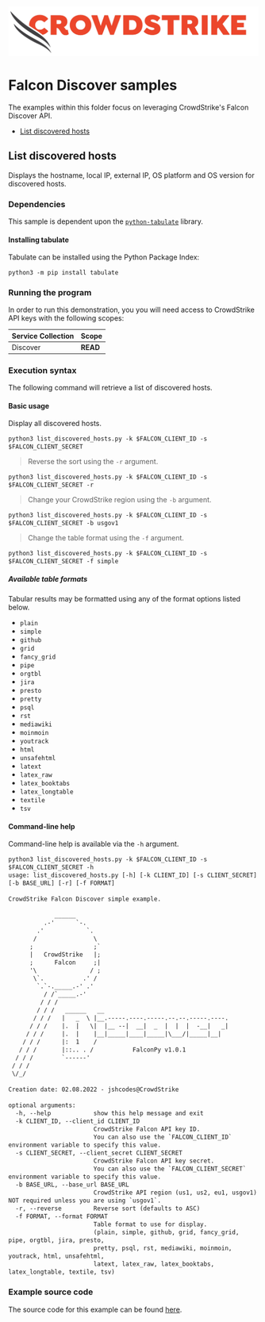 ![CrowdStrike Falcon](https://raw.githubusercontent.com/CrowdStrike/falconpy/main/docs/asset/cs-logo.png)

# Falcon Discover samples
The examples within this folder focus on leveraging CrowdStrike's Falcon Discover API.

- [List discovered hosts](#list-discovered-hosts)

## List discovered hosts
Displays the hostname, local IP, external IP, OS platform and OS version for discovered hosts.

### Dependencies
This sample is dependent upon the [`python-tabulate`](https://github.com/gregbanks/python-tabulate) library.

#### Installing tabulate
Tabulate can be installed using the Python Package Index:

```shell
python3 -m pip install tabulate
```

### Running the program
In order to run this demonstration, you you will need access to CrowdStrike API keys with the following scopes:

| Service Collection | Scope |
| :---- | :---- |
| Discover | __READ__ |


### Execution syntax
The following command will retrieve a list of discovered hosts.

#### Basic usage
Display all discovered hosts.

```shell
python3 list_discovered_hosts.py -k $FALCON_CLIENT_ID -s $FALCON_CLIENT_SECRET
```

> Reverse the sort using the `-r` argument.

```shell
python3 list_discovered_hosts.py -k $FALCON_CLIENT_ID -s $FALCON_CLIENT_SECRET -r
```

> Change your CrowdStrike region using the `-b` argument.

```shell
python3 list_discovered_hosts.py -k $FALCON_CLIENT_ID -s $FALCON_CLIENT_SECRET -b usgov1
```

> Change the table format using the `-f` argument.

```shell
python3 list_discovered_hosts.py -k $FALCON_CLIENT_ID -s $FALCON_CLIENT_SECRET -f simple
```

##### Available table formats
Tabular results may be formatted using any of the format options listed below.

- `plain`
- `simple`
- `github`
- `grid`
- `fancy_grid`
- `pipe`
- `orgtbl`
- `jira`
- `presto`
- `pretty`
- `psql`
- `rst`
- `mediawiki`
- `moinmoin`
- `youtrack`
- `html`
- `unsafehtml`
- `latext`
- `latex_raw`
- `latex_booktabs`
- `latex_longtable`
- `textile`
- `tsv`

#### Command-line help
Command-line help is available via the `-h` argument.

```shell
python3 list_discovered_hosts.py -k $FALCON_CLIENT_ID -s $FALCON_CLIENT_SECRET -h
usage: list_discovered_hosts.py [-h] [-k CLIENT_ID] [-s CLIENT_SECRET] [-b BASE_URL] [-r] [-f FORMAT]

CrowdStrike Falcon Discover simple example.

             ______
          .-'      `-.
        .'            `.
       /                \
      ;                 ;`
      |   CrowdStrike   |;
      ;      Falcon     ;|
      '\               / ;
       \`.           .' /
        `.`-._____.-' .'
          / /`_____.-'
         / / /
        / / /   ______   __
       / / /   |   _  \ |__.-----.----.-----.--.--.-----.----.
      / / /    |.  |   \|  |__ --|  __|  _  |  |  |  -__|   _|
     / / /     |.  |    |__|_____|____|_____|\___/|_____|__|
    / / /      |:  1    /
   / / /       |::.. . /           FalconPy v1.0.1
  / / /        `------'
 / / /
 \/_/

Creation date: 02.08.2022 - jshcodes@CrowdStrike

optional arguments:
  -h, --help            show this help message and exit
  -k CLIENT_ID, --client_id CLIENT_ID
                        CrowdStrike Falcon API key ID.
                        You can also use the `FALCON_CLIENT_ID` environment variable to specify this value.
  -s CLIENT_SECRET, --client_secret CLIENT_SECRET
                        CrowdStrike Falcon API key secret.
                        You can also use the `FALCON_CLIENT_SECRET` environment variable to specify this value.
  -b BASE_URL, --base_url BASE_URL
                        CrowdStrike API region (us1, us2, eu1, usgov1) NOT required unless you are using `usgov1`.
  -r, --reverse         Reverse sort (defaults to ASC)
  -f FORMAT, --format FORMAT
                        Table format to use for display.
                        (plain, simple, github, grid, fancy_grid, pipe, orgtbl, jira, presto,
                        pretty, psql, rst, mediawiki, moinmoin, youtrack, html, unsafehtml,
                        latext, latex_raw, latex_booktabs, latex_longtable, textile, tsv)
```

### Example source code
The source code for this example can be found [here](list_discovered_hosts.py).
